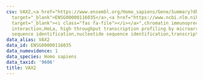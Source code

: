 ```yaml
---
csv: VAX2,<a href="https://www.ensembl.org/Homo_sapiens/Gene/Summary?db=core;g=ENSG00000116035"
  target="_blank">ENSG00000116035</a>,<a href="https://www.ncbi.nlm.nih.gov/pubmed/17216044"
  target="_blank"><i class="fas fa-file"></i></a>",chromatin immunoprecipitation assay,direct
  interaction,HeLa, high throughput transcription profiling by microarray,nucleotide
  sequence identification,nucleotide sequence identification,transcriptional regulation,
data_alias: VAX2
data_id: ENSG00000116035
data_numevidence: 1
data_species: Homo sapiens
data_taxid: '9606'
title: VAX2
---
```

